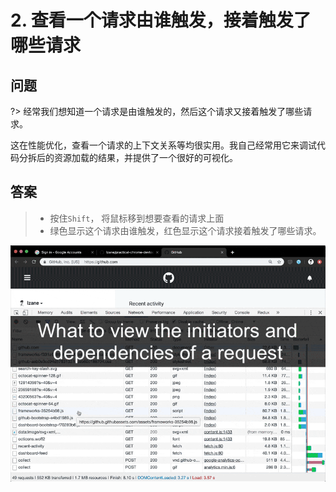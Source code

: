 # 2. 查看一个请求由谁触发，接着触发了哪些请求

## 问题

?> 经常我们想知道一个请求是由谁触发的，然后这个请求又接着触发了哪些请求。

这在性能优化，查看一个请求的上下文关系等均很实用。我自己经常用它来调试代码分拆后的资源加载的结果，并提供了一个很好的可视化。

## 答案

> - 按住`Shift`， 将鼠标移到想要查看的请求上面
> - 绿色显示这个请求由谁触发，红色显示这个请求接着触发了哪些请求。

![view_initiators_and_dependencies](./media/view_initiators_and_dependencies.gif)
